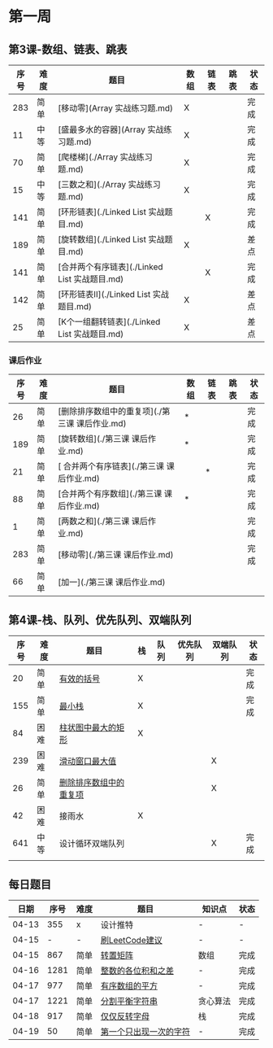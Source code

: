 # 第一周
## 第3课-数组、链表、跳表
|序号|难度|题目|数组|链表|跳表|状态|
|---|---|---|---|---|---|---|
|283|简单|[移动零](Array 实战练习题.md)|X|||完成|
|11|中等|[盛最多水的容器](Array 实战练习题.md)|X|||完成|
|70|简单|[爬楼梯](./Array 实战练习题.md)|X|||完成|
|15|中等|[三数之和](./Array 实战练习题.md)|X|||完成|
|141|简单|[环形链表](./Linked List 实战题目.md)||X||完成|
|189|简单|[旋转数组](./Linked List 实战题目.md)|X|||差点|
|141|简单|[合并两个有序链表](./Linked List 实战题目.md)||X||完成|
|142|简单|[环形链表II](./Linked List 实战题目.md)|X|||差点|
|25|简单|[K个一组翻转链表](./Linked List 实战题目.md)|X|||差点|

### 课后作业
|序号|难度|题目|数组|链表|跳表|状态|
|---|---|---|---|---|---|---|
|26|简单|[删除排序数组中的重复项](./第三课 课后作业.md)|*|||完成|
|189|简单|[旋转数组](./第三课 课后作业.md)|*|||完成|
|21|简单|[ 合并两个有序链表](./第三课 课后作业.md)||*||完成|
|88|简单|[合并两个有序数组](./第三课 课后作业.md)|*|||完成|
|1|简单|[两数之和](./第三课 课后作业.md)||||完成|
|283|简单|[移动零](./第三课 课后作业.md)||||完成|
|66|简单|[加一](./第三课 课后作业.md)|||||

## 第4课-栈、队列、优先队列、双端队列
|序号|难度|题目|栈|队列|优先队列|双端队列|状态|
|---|---|---|---|---|---|---|---|
|20|简单|[有效的括号](./栈、队列、优先队列、双端队列实战题目.md)|X||||完成|
|155|简单|[最小栈](./栈、队列、优先队列、双端队列实战题目.md)|X||||完成|
|84|困难|[柱状图中最大的矩形](./栈、队列、优先队列、双端队列实战题目.md)|X|||||
|239|困难|[滑动窗口最大值](./栈、队列、优先队列、双端队列实战题目.md)||||X||
|26|简单|[删除排序数组中的重复项](./栈、队列、优先队列、双端队列实战题目.md)||||X||
|42|困难|接雨水|X|||||
|641|中等|设计循环双端队列||||X|完成|
|||||||||
## 每日题目
|日期|序号|难度|题目|知识点|状态|
|---|---|---|---|---|---|
|04-13|355|x|设计推特|-|-|
|04-15|-|-|[刷LeetCode建议](https://www.bilibili.com/video/BV1G7411o7ca)|-|-|
|04-15|867|简单|[转置矩阵](每日一题.md)|数组|完成|
|04-16|1281|简单|[整数的各位积和之差](每日一题.md)|-|完成|
|04-17|977|简单|[有序数组的平方](每日一题.md)|-|完成|
|04-17|1221|简单|[分割平衡字符串](每日一题.md)|贪心算法|完成|
|04-18|917|简单|[仅仅反转字母](每日一题.md)|栈|完成|
|04-19|50|简单|[第一个只出现一次的字符](每日一题.md)|-|完成|
